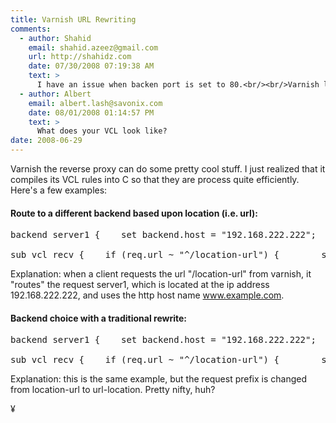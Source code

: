 ```yaml
---
title: Varnish URL Rewriting
comments:
  - author: Shahid
    email: shahid.azeez@gmail.com
    url: http://shahidz.com
    date: 07/30/2008 07:19:38 AM
    text: >
      I have an issue when backen port is set to 80.<br/><br/>Varnish listen on port 6081 and the backend haproxy listen on port 80.<br/><br/>Varnish is passing 6081 to backend.<br/><br/>This is the varnish log<br/><br/>   12 RxRequest    c GET<br/>   12 RxURL        c /frontend_dev.php/<br/>   12 RxProtocol   c HTTP/1.1<br/>   12 RxHeader     c Host: example.com:6081<br/>   12 RxHeader     c User-Agent: Mozilla/5.0 (X11; U; Linux i686; en-US; rv:1.9) Gecko/2008061015 Firefox/3.0<br/>   12 RxHeader     c Accept: text/html,application/xhtml+xml,application/xml;q=0.9,*/*;q=0.8<br/>   12 RxHeader     c Accept-Language: en-us,en;q=0.5<br/>   12 RxHeader     c Accept-Encoding: gzip,deflate<br/>   12 RxHeader     c Accept-Charset: ISO-8859-1,utf-8;q=0.7,*;q=0.7<br/>   12 RxHeader     c Keep-Alive: 300<br/>   12 RxHeader     c Connection: keep-alive<br/>   12 RxHeader     c Cookie: mobshare=954986349020f015115b99df238a8a75<br/>   12 VCL_call     c recv<br/>   12 VCL_return   c pass<br/>   12 VCL_call     c pass<br/>   12 VCL_return   c pass<br/>   13 BackendOpen  b default 127.0.0.1 51345 0.0.0.0 80<br/>   13 BackendXID   b 118910221<br/>   12 Backend      c 13 default<br/>   13 TxRequest    b GET<br/>   13 TxURL        b /frontend_dev.php/<br/>   13 TxProtocol   b HTTP/1.1<br/>   13 TxHeader     b Host: haproxy.com:6081<br/>   13 TxHeader     b User-Agent: Mozilla/5.0 (X11; U; Linux i686; en-US; rv:1.9) Gecko/2008061015 Firefox/3.0<br/>   13 TxHeader     b Accept: text/html,application/xhtml+xml,application/xml;q=0.9,*/*;q=0.8
  - author: Albert
    email: albert.lash@savonix.com
    date: 08/01/2008 01:14:57 PM
    text: >
      What does your VCL look like?
date: 2008-06-29
---
```

Varnish the reverse proxy can do some pretty cool stuff. I just realized that it compiles its VCL rules into C so that they are process quite efficiently. Here's a few examples:
<h4>Route to a different backend based upon location (i.e. url):</h4>

<pre>
backend server1 {    set backend.host = "192.168.222.222";    set backend.port = "80";}

sub vcl_recv {    if (req.url ~ "^/location-url") {        set req.backend = server1;        set req.http.host = "www.example.com";    }}</pre>

Explanation: when a client requests the url "/location-url" from varnish, it "routes" the request server1, which is located at the ip address 192.168.222.222, and uses the http host name www.example.com.
<h4>Backend choice with a traditional rewrite:</h4>

<pre>
backend server1 {    set backend.host = "192.168.222.222";    set backend.port = "80";}

sub vcl_recv {    if (req.url ~ "^/location-url") {        set req.backend = server1;        set req.url = regsub(req.url, "^/location-url", "/url-location");        set req.http.host = "www.example.com";    }}</pre>

Explanation: this is the same example, but the request prefix is changed from location-url to url-location. Pretty nifty, huh?

¥

